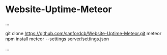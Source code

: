 # Website-Uptime-Meteor

...

git clone https://github.com/sanfordcb/Website-Uptime-Meteor.git
meteor npm install
meteor --settings server/settings.json

...

